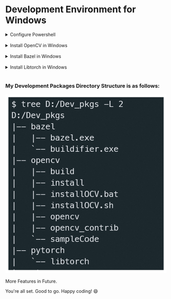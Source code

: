 # Development Environment for Windows

<details><summary> Configure Powershell</summary>

<br>

- [Install Powershell.](#install-powershell)
- [Install VSCode - 1.70.0](#install-vscode---1700)
- [Setup Powershell Terminal with oh-my-posh](#setup-powershell-terminal-with-oh-my-posh)
- [Install Git](#install-git)
- [Install PSReadLine - Autocompletion in Powershell](#install-psreadline---autocompletion-in-powershell)
- [Install Terminal-icons](#install-terminal-icons)
- [Install Posh-Git](#install-posh-git)

## Install Powershell.

[Here](https://apps.microsoft.com/store/detail/windows-terminal/9N0DX20HK701?hl=en-mm&gl=MM).

## Install VSCode - 1.70.0

[Get it](https://code.visualstudio.com/sha/download?build=stable&os=win32-x64-user).

## Setup Powershell Terminal with oh-my-posh

In Windows Terminal, change the default profile to **Powershell**. To open the setting, press **Ctrl + ,**.

<details><summary> View Image</summary>

![default](./assets/set_default_ps.png)

</details>

<br>

In the terminal, type

```
winget install JanDeDobbeleer.OhMyPosh -s winget
```
Launch new Powershell with administrator.

```
oh-my-posh font install
```
In the font list, install FiraCode and Meslo.

Then change the font in Windows Terminal. To open the setting, press **Ctrl + ,**.

<details><summary> View Image</summary>

![change_font](./assets/change_font.png)

</details>

> We need to change font for the terminal to render the icon needed for oh-my-posh themes.

To see available themes and apply it to terminal, enter the following command,

```
Get-PoshThemes
oh-my-posh init pwsh --config $env:POSH_THEMES_PATH\amro.omp.json | Invoke-Expression
```

But above theme change will be disappeared everytime you launch new terminal. To make changes everytime,

```
code .\.config\powershell\user_profile.ps1
```

In the file, write the following code snippet and save.

```
# oh-my-posh prompt
oh-my-posh init pwsh --config $env:POSH_THEMES_PATH\amro.omp.json | Invoke-Expression
```

Go back to your terminal, type

```
code $PROFILE.CurrentUserCurrentHost
```

In the file, write the following command and save.

```
. ${env:USERPROFILE}\.config\powershell\user_profile.ps1
```

## Install Git

Launch the powershell.

```
winget install --id Git.Git -e --source winget
```

## Install PSReadLine - Autocompletion in Powershell

Launch the powershell.

```
Install-Module -Name PSReadLine -AllowPrerelease -Scope CurrentUser -Force -SkipPublisherCheck
```
Set options for PSReadLine

Reopen the user_profile.ps1.

```
code .\.config\powershell\user_profile.ps1
```

In the file, add the following contents, and save.

```
# PSReadLine 
Set-PSReadLineOption -EditMode Emacs
Set-PSReadLineOption -BellStyle None
Set-PSReadLineKeyHandler -Chord 'Ctrl+d' -Function DeleteChar
Set-PSReadLineOption -PredictionSource History
Set-PSReadLineOption -PredictionViewStyle ListView
```

## Install Terminal-icons

Launch the Powershell.

```
Install-Module -Name Terminal-Icons -Repository PSGallery -Force
```

## Install Posh-Git

Launch the Powershell.

```
Install-Module posh-git -Scope CurrentUser
```

<span style="color:red"> Note that importing modules when the user launch the powershell will slow down the powershell startup time. 

That's why I put it inside the command called <b>init-mod</b>. If you want to load the modules, please invoke the above commmand.

Final <i><b>user_profile.ps1</b></i> will look like below</span>

<details><summary> View File Content</summary>

```
# oh-my-posh prompt
oh-my-posh init pwsh --config $env:POSH_THEMES_PATH\amro.omp.json | Invoke-Expression

# PSReadLine 
Set-PSReadLineOption -EditMode Emacs
Set-PSReadLineOption -BellStyle None
Set-PSReadLineKeyHandler -Chord 'Ctrl+d' -Function DeleteChar
Set-PSReadLineOption -PredictionSource History
Set-PSReadLineOption -PredictionViewStyle ListView

# Alias
Set-Alias grep findstr
Set-Alias bash 'C:\Program Files\Git\bin\bash.exe'
Set-Alias tig 'C:\Program Files\Git\usr\bin\tig.exe'
Set-Alias less 'C:\Program Files\Git\usr\bin\less.exe'

# Command - which
function which ( $command ) {
    Get-Command -Name $command -ErrorAction SilentlyContinue | 
        Select-Object -ExpandProperty Path -ErrorAction SilentlyContinue
}

# Command - init-mod
# For Importing Modules
function init-mod () {
    Import-Module posh-git
    Import-Module -Name Terminal-Icons
}
```
</details>

</details>

<br>

<details><summary> Install OpenCV in Windows </summary>

<br>

- [Install CMake - 3.24.0](#install-cmake---3240)
- [Install Visual Studio](#install-visual-studio)
- [Download OpenCV sources](#download-opencv-sources)
- [Install OpenCV](#install-opencv)

## Install CMake - 3.24.0

[Here](https://github.com/Kitware/CMake/releases/download/v3.24.0/cmake-3.24.0-windows-x86_64.msi).

Please select *Add Cmake to the system path for all users* during installation.

## Install Visual Studio

[Download](https://c2rsetup.officeapps.live.com/c2r/downloadVS.aspx?sku=community&channel=Release&version=VS2022&source=VSLandingPage&includeRecommended=true&cid=2030) from here. Install and Open the visual studio installer.

In Visual Studio Installer, search for **Desktop Development with C++**. Please check and install the tools according to the following image.

<details><summary> View Image </summary>

![vs](./assets/visual_studio.png)

</details> <br>

After installation is completed, please check the environment variable in the powershell.
```
echo $Env:VCINSTALLDIR
```
This should print - "C:\Program Files\Microsoft Visual Studio\2022\Community\VC". If not, please open environment variable window to set the variable.

## Download OpenCV sources

- [OpenCV](https://github.com/opencv/opencv/archive/refs/tags/4.6.0.zip) - 4.6.0
- [OpenCV-contrib](https://github.com/opencv/opencv_contrib/archive/refs/tags/4.6.0.zip) - 4.6.0

## Install OpenCV

1. Extract both zip files to folder.
2. Open **CMake-Gui** application.
3. Please proceed according to the figures below.

<details><summary> View Image </summary>

![step1](./assets/ocv_step1.png)

</details><br>

4. After clicking "**Configure**", you will be asked for build folder creation ( "Yes" ) and choose compiler. 
Please select "**Visual Studio 17 2022**"

<details><summary> View Image </summary>

![sub_step1](./assets/generator_ocv.png)

</details><br>

5. Please wait for configuration to be done and then, search for "opencv_extra_modules_path" and "cmake_install_prefix". Then Click "**Generate**" button to begin the generation process.

  <details><summary> View Image </summary>

  ![step2](./assets/ocv_step2.png)

  ![step3](./assets/ocv_step3.png)

  </details> <br>

6. After generation process is finished, click the "**Open Project**" button besides "**Generate**" button. This will open up the "**Visual Studio**".

7. In "**Visual Studio**", 

<details><summary> View Image </summary>

![step4](./assets/vs_config.png)

</details> <br>

You've done setting up OpenCV for Windows. If you have any questions, please open an issue.

</details>

<br>

<details><summary> Install Bazel in Windows </summary>

<br>

## Download bazel - 5.2.0

[Here](https://github.com/bazelbuild/bazel/releases/download/5.2.0/bazel-5.2.0-windows-x86_64.exe).

1. Rename the "**bazel-5.2.0-windows-x86_64.exe**" to "**bazel.exe**".
2. Move the exe file to under "**D:/Dev_pkgs/bazel/**". 
3. Update the *PATH* environment variable of user variable, please check below image.

<details><summary> View Image </summary>

![env_setup](./assets/env_setup.png)

</details>

<br>

You can check the bazel whether it is working or not by calling this command.

Launch new powershell.

```
bazel --version # bazel 5.2.0
```

4. If you want to use bazel with "**Clang**", you must do the following step.

<details><summary> View Image </summary>

![bazel_llvm](./assets/bazel_llvm.png)

</details>

</details>

<br>

<details><summary> Install Libtorch in Windows </summary>

<br>

Download [here](https://download.pytorch.org/libtorch/cpu/libtorch-win-shared-with-deps-1.12.0%2Bcpu.zip).

> This will download a libtorch CPU version. For CUDA version, please refer to this [page](https://pytorch.org/).

- Extract the zip file.

</details>

<br>

### My Development Packages Directory Structure is as follows:

![dir_tree](./assets/dir_tree.png)

More Features in Future.

You're all set. Good to go. Happy coding! :smile: